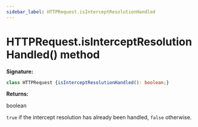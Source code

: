 ```yaml
---
sidebar_label: HTTPRequest.isInterceptResolutionHandled
---
```

# HTTPRequest.isInterceptResolutionHandled() method

**Signature:**

```typescript
class HTTPRequest {isInterceptResolutionHandled(): boolean;}
```
**Returns:**

boolean

`true` if the intercept resolution has already been handled, `false` otherwise.

